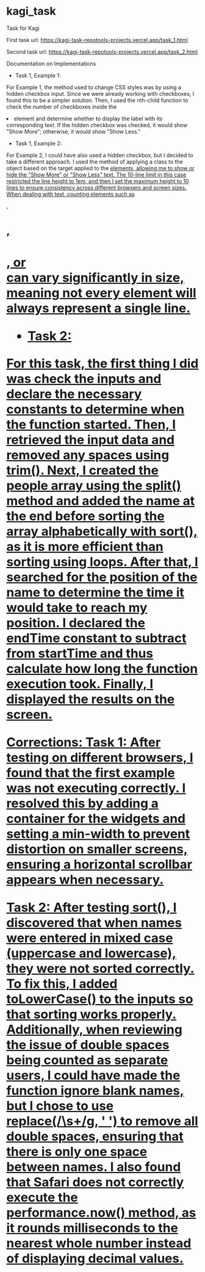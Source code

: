 # kagi_task
Task for Kagi 

First task url:
https://kagi-task-repotools-projects.vercel.app/task_1.html

Second task url:
https://kagi-task-repotools-projects.vercel.app/task_2.html


Documentation on Implementations
- Task 1, Example 1:

For Example 1, the method used to change CSS styles was by using a hidden checkbox input. Since we were already working with checkboxes, I found this to be a simpler solution. Then, I used the nth-child function to check the number of checkboxes inside the <li> element and determine whether to display the label with its corresponding text. If the hidden checkbox was checked, it would show "Show More"; otherwise, it would show "Show Less."

- Task 1, Example 2:

For Example 2, I could have also used a hidden checkbox, but I decided to take a different approach. I used the method of applying a class to the object based on the target applied to the <a href> elements, allowing me to show or hide the "Show More" or "Show Less" text. The 10-line limit in this case restricted the line height to 1em, and then I set the maximum height to 10 lines to ensure consistency across different browsers and screen sizes. When dealing with text, counting elements such as <p>, <h1>, <h3>, or <br> can vary significantly in size, meaning not every element will always represent a single line.

- Task 2:

For this task, the first thing I did was check the inputs and declare the necessary constants to determine when the function started. Then, I retrieved the input data and removed any spaces using trim(). Next, I created the people array using the split() method and added the name at the end before sorting the array alphabetically with sort(), as it is more efficient than sorting using loops. After that, I searched for the position of the name to determine the time it would take to reach my position. I declared the endTime constant to subtract from startTime and thus calculate how long the function execution took. Finally, I displayed the results on the screen.

Corrections:
Task 1: After testing on different browsers, I found that the first example was not executing correctly. I resolved this by adding a container for the widgets and setting a min-width to prevent distortion on smaller screens, ensuring a horizontal scrollbar appears when necessary.

Task 2: After testing sort(), I discovered that when names were entered in mixed case (uppercase and lowercase), they were not sorted correctly. To fix this, I added toLowerCase() to the inputs so that sorting works properly. Additionally, when reviewing the issue of double spaces being counted as separate users, I could have made the function ignore blank names, but I chose to use replace(/\s+/g, ' ') to remove all double spaces, ensuring that there is only one space between names. I also found that Safari does not correctly execute the performance.now() method, as it rounds milliseconds to the nearest whole number instead of displaying decimal values.
